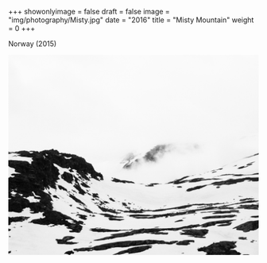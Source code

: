 +++
showonlyimage = false
draft = false
image = "img/photography/Misty.jpg"
date = "2016"
title = "Misty Mountain"
weight = 0
+++

Norway (2015)

<!--more-->


![figure1][1]

[1]: /img/photography/Misty.jpg